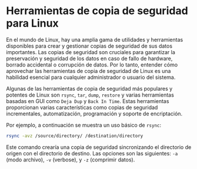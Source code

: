 # Herramientas de copia de seguridad para Linux

En el mundo de Linux, hay una amplia gama de utilidades y herramientas disponibles para crear y gestionar copias de seguridad de sus datos importantes. Las copias de seguridad son cruciales para garantizar la preservación y seguridad de los datos en caso de fallo de hardware, borrado accidental o corrupción de datos. Por lo tanto, entender cómo aprovechar las herramientas de copia de seguridad de Linux es una habilidad esencial para cualquier administrador o usuario del sistema. 

Algunas de las herramientas de copia de seguridad más populares y potentes de Linux son `rsync`, `tar`, `dump`, `restore` y varias herramientas basadas en GUI como `Deja Dup` y `Back In Time`. Estas herramientas proporcionan varias características como copias de seguridad incrementales, automatización, programación y soporte de encriptación.

Por ejemplo, a continuación se muestra un uso básico de `rsync`:

```bash
rsync -avz /source/directory/ /destination/directory
```

Este comando crearía una copia de seguridad sincronizando el directorio de origen con el directorio de destino. Las opciones son las siguientes: `-a` (modo archivo), `-v` (verbose), y `-z` (comprimir datos).